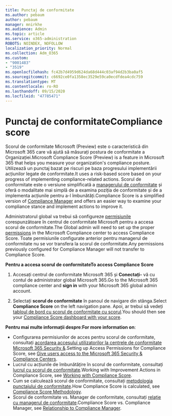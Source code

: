 ```yaml
---
title: Punctaj de conformitate
ms.author: pebaum
author: pebaum
manager: mnirkhe
ms.audience: Admin
ms.topic: article
ms.service: o365-administration
ROBOTS: NOINDEX, NOFOLLOW
localization_priority: Normal
ms.collection: Adm_O365
ms.custom:
- "9001483"
- "3519"
ms.openlocfilehash: fc42b7d4959d624da68d444c03af94d2b3ba0af5
ms.sourcegitcommit: c6692ce0fa1358ec3529e59ca0ecdfdea4cdc759
ms.translationtype: MT
ms.contentlocale: ro-RO
ms.lasthandoff: 09/15/2020
ms.locfileid: "47785471"
---
```

# <a name="compliance-score"></a><span data-ttu-id="393d5-102">Punctaj de conformitate</span><span class="sxs-lookup"><span data-stu-id="393d5-102">Compliance score</span></span>

<span data-ttu-id="393d5-103">Scorul de conformitate Microsoft (Preview) este o caracteristică din Microsoft 365 care vă ajută să măsurați postura de conformitate a Organizației.</span><span class="sxs-lookup"><span data-stu-id="393d5-103">Microsoft Compliance Score (Preview) is a feature in Microsoft 365 that helps you measure your organization's compliance posture.</span></span> <span data-ttu-id="393d5-104">Utilizează un punctaj bazat pe riscuri pe baza progresului implementării acțiunilor legate de conformitate.</span><span class="sxs-lookup"><span data-stu-id="393d5-104">It uses a risk-based score based on your progress of implementing compliance-related actions.</span></span>   <span data-ttu-id="393d5-105">Scorul de conformitate este o versiune simplificată a [managerului de conformitate](https://docs.microsoft.com/microsoft-365/compliance/compliance-manager-overview) și oferă o modalitate mai simplă de a examina poziția de conformitate și de a implementa acțiunile pentru a-l îmbunătăți.</span><span class="sxs-lookup"><span data-stu-id="393d5-105">Compliance Score is a simplified version of [Compliance Manager](https://docs.microsoft.com/microsoft-365/compliance/compliance-manager-overview) and offers an easier way to examine your compliance stance and implement actions to improve it.</span></span> 

<span data-ttu-id="393d5-106">Administratorul global va trebui să configureze [permisiunile](https://docs.microsoft.com/microsoft-365/security/office-365-security/permissions-in-the-security-and-compliance-center) corespunzătoare în centrul de conformitate Microsoft pentru a accesa scorul de conformitate.</span><span class="sxs-lookup"><span data-stu-id="393d5-106">The Global admin will need to set up the proper [permissions](https://docs.microsoft.com/microsoft-365/security/office-365-security/permissions-in-the-security-and-compliance-center) in the Microsoft Compliance center to access Compliance Score.</span></span>  <span data-ttu-id="393d5-107">Toate permisiunile configurate anterior pentru managerul de conformitate nu se vor transfera la scorul de conformitate.</span><span class="sxs-lookup"><span data-stu-id="393d5-107">Any permissions previously configured for Compliance Manager will not transfer to Compliance Score.</span></span>

<span data-ttu-id="393d5-108">**Pentru a accesa scorul de conformitate**</span><span class="sxs-lookup"><span data-stu-id="393d5-108">**To access Compliance Score**</span></span>

1. <span data-ttu-id="393d5-109">Accesați centrul de conformitate Microsoft 365 și **Conectați-** vă cu contul de administrator global Microsoft 365.</span><span class="sxs-lookup"><span data-stu-id="393d5-109">Go to the Microsoft 365 compliance center and **sign in** with your Microsoft 365 global admin account.</span></span>

2. <span data-ttu-id="393d5-110">Selectați **scorul de conformitate** în panoul de navigare din stânga.</span><span class="sxs-lookup"><span data-stu-id="393d5-110">Select **Compliance Score** on the left navigation pane.</span></span> <span data-ttu-id="393d5-111">Apoi, ar trebui să vedeți [tabloul de bord cu scorul de conformitate cu scorul](https://docs.microsoft.com/microsoft-365/compliance/compliance-score-setup#understand-the-compliance-score-dashboard).</span><span class="sxs-lookup"><span data-stu-id="393d5-111">You should then see your [Compliance Score dashboard with your score](https://docs.microsoft.com/microsoft-365/compliance/compliance-score-setup#understand-the-compliance-score-dashboard).</span></span>
 

<span data-ttu-id="393d5-112">**Pentru mai multe informații despre**:</span><span class="sxs-lookup"><span data-stu-id="393d5-112">**For more information on**:</span></span>

- <span data-ttu-id="393d5-113">Configurarea permisiunilor de acces pentru scorul de conformitate, consultați [acordarea accesului utilizatorilor la centrele de conformitate Microsoft 365 Security &](https://docs.microsoft.com/microsoft-365/security/office-365-security/grant-access-to-the-security-and-compliance-center).</span><span class="sxs-lookup"><span data-stu-id="393d5-113">Setting up Access Permissions for Compliance Score, see [Give users access to the Microsoft 365 Security & Compliance Centers](https://docs.microsoft.com/microsoft-365/security/office-365-security/grant-access-to-the-security-and-compliance-center).</span></span>
- <span data-ttu-id="393d5-114">Lucrul cu acțiunile de îmbunătățire în scorul de conformitate, consultați  [lucrul cu scorul de conformitate](https://docs.microsoft.com/microsoft-365/compliance/working-with-compliance-score).</span><span class="sxs-lookup"><span data-stu-id="393d5-114">Working with Improvement Actions in Compliance Score, see  [Working with Compliance Score](https://docs.microsoft.com/microsoft-365/compliance/working-with-compliance-score).</span></span>
- <span data-ttu-id="393d5-115">Cum se calculează scorul de conformitate, consultați [metodologia punctajului de conformitate](https://docs.microsoft.com/microsoft-365/compliance/compliance-score-methodology).</span><span class="sxs-lookup"><span data-stu-id="393d5-115">How Compliance Score is calculated, see [Compliance Score Methodology](https://docs.microsoft.com/microsoft-365/compliance/compliance-score-methodology).</span></span>
- <span data-ttu-id="393d5-116">Scorul de conformitate vs. Manager de conformitate, consultați [relație cu managerul de conformitate](https://docs.microsoft.com/microsoft-365/compliance/compliance-score#relationship-to-compliance-manager).</span><span class="sxs-lookup"><span data-stu-id="393d5-116">Compliance Score vs. Compliance Manager, see [Relationship to Compliance Manager](https://docs.microsoft.com/microsoft-365/compliance/compliance-score#relationship-to-compliance-manager).</span></span>

